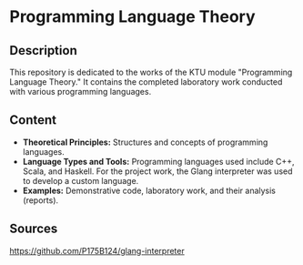 # Programming Language Theory

## Description

This repository is dedicated to the works of the KTU module "Programming Language Theory." It contains the completed laboratory work conducted with various programming languages.

## Content

- **Theoretical Principles:** Structures and concepts of programming languages.
- **Language Types and Tools:** Programming languages used include C++, Scala, and Haskell. For the project work, the Glang interpreter was used to develop a custom language.
- **Examples:** Demonstrative code, laboratory work, and their analysis (reports).

## Sources

https://github.com/P175B124/glang-interpreter
